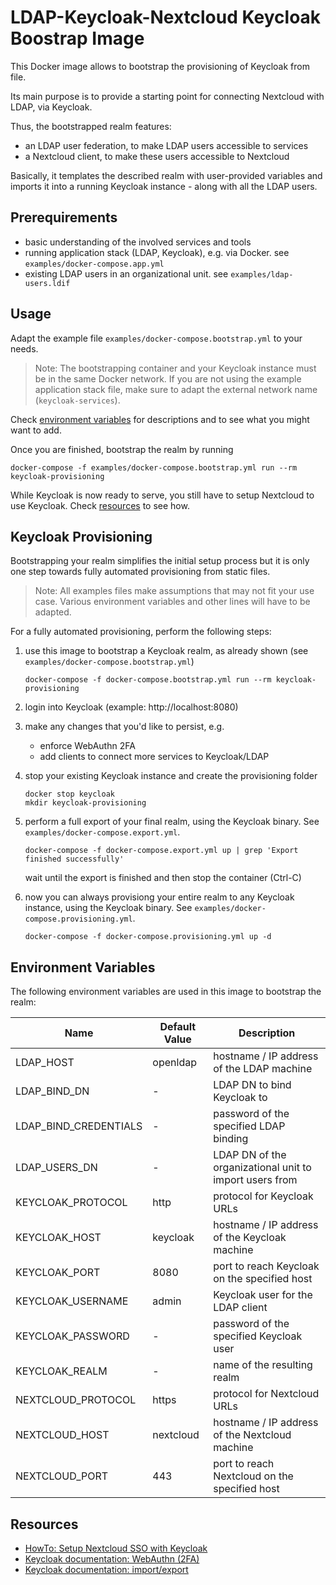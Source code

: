 # LDAP-Keycloak-Nextcloud Keycloak Boostrap Image

This Docker image allows to bootstrap the provisioning of Keycloak from file.

Its main purpose is to provide a starting point for connecting Nextcloud with LDAP, via Keycloak.

Thus, the bootstrapped realm features:

* an LDAP user federation, to make LDAP users accessible to services
* a Nextcloud client, to make these users accessible to Nextcloud

Basically, it templates the described realm with user-provided variables and imports it into a running Keycloak instance - along with all the LDAP users.

## Prerequirements

* basic understanding of the involved services and tools
* running application stack (LDAP, Keycloak), e.g. via Docker. see `examples/docker-compose.app.yml`
* existing LDAP users in an organizational unit. see `examples/ldap-users.ldif`

## Usage

Adapt the example file `examples/docker-compose.bootstrap.yml` to your needs.

>Note: The bootstrapping container and your Keycloak instance must be in the same Docker network.
If you are not using the example application stack file, make sure to adapt the external network name (`keycloak-services`).

Check [environment variables](#environment-variables) for descriptions and to see what you might want to add.

Once you are finished, bootstrap the realm by running

    docker-compose -f examples/docker-compose.bootstrap.yml run --rm keycloak-provisioning

While Keycloak is now ready to serve, you still have to setup Nextcloud to use Keycloak.
Check [resources](#resources) to see how.

## Keycloak Provisioning

Bootstrapping your realm simplifies the initial setup process but it is only one step towards fully automated provisioning from static files.

>Note: All examples files make assumptions that may not fit your use case.
Various environment variables and other lines will have to be adapted.

For a fully automated provisioning, perform the following steps:

1. use this image to bootstrap a Keycloak realm, as already shown (see `examples/docker-compose.bootstrap.yml`)

       docker-compose -f docker-compose.bootstrap.yml run --rm keycloak-provisioning

2. login into Keycloak (example: http://localhost:8080)
3. make any changes that you'd like to persist, e.g.

   * enforce WebAuthn 2FA
   * add clients to connect more services to Keycloak/LDAP

4. stop your existing Keycloak instance and create the provisioning folder

       docker stop keycloak
       mkdir keycloak-provisioning

5. perform a full export of your final realm, using the Keycloak binary. See `examples/docker-compose.export.yml`.

       docker-compose -f docker-compose.export.yml up | grep 'Export finished successfully'

   wait until the export is finished and then stop the container (Ctrl-C)

6. now you can always provisiong your entire realm to any Keycloak instance, using the Keycloak binary. See `examples/docker-compose.provisioning.yml`.

       docker-compose -f docker-compose.provisioning.yml up -d

## Environment Variables

The following environment variables are used in this image to bootstrap the realm:

Name | Default Value | Description
---- | ------------- | -----------
LDAP_HOST             | openldap  | hostname / IP address of the LDAP machine
LDAP_BIND_DN          | -         | LDAP DN to bind Keycloak to
LDAP_BIND_CREDENTIALS | -         | password of the specified LDAP binding
LDAP_USERS_DN         | -         | LDAP DN of the organizational unit to import users from
KEYCLOAK_PROTOCOL     | http      | protocol for Keycloak URLs
KEYCLOAK_HOST         | keycloak  | hostname / IP address of the Keycloak machine
KEYCLOAK_PORT         | 8080      | port to reach Keycloak on the specified host
KEYCLOAK_USERNAME     | admin     | Keycloak user for the LDAP client
KEYCLOAK_PASSWORD     | -         | password of the specified Keycloak user
KEYCLOAK_REALM        | -         | name of the resulting realm
NEXTCLOUD_PROTOCOL    | https     | protocol for Nextcloud URLs
NEXTCLOUD_HOST        | nextcloud | hostname / IP address of the Nextcloud machine
NEXTCLOUD_PORT        | 443       | port to reach Nextcloud on the specified host

## Resources

* [HowTo: Setup Nextcloud SSO with Keycloak](https://stackoverflow.com/questions/48400812/sso-with-saml-keycloak-and-nextcloud)
* [Keycloak documentation: WebAuthn (2FA)](https://www.keycloak.org/docs/latest/server_admin/index.html#_webauthn)
* [Keycloak documentation: import/export](https://www.keycloak.org/docs/latest/server_admin/index.html#_export_import)
